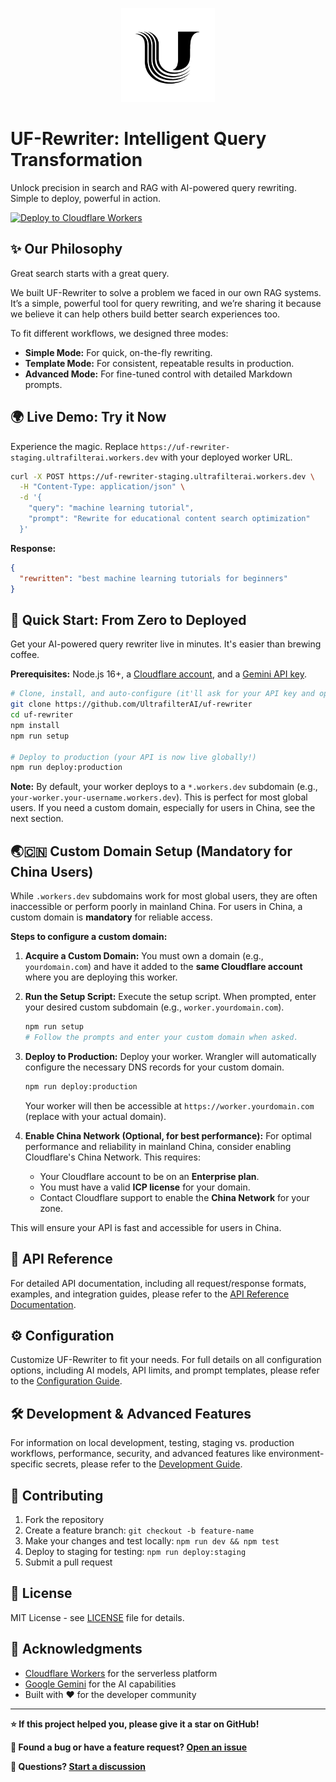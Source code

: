 <p align="center">
  <a href="https://www.ulfilter.com/" target="_blank">
    <img src="image/ultrafilter_logo_v1.svg" alt="UltrafilterAI Logo" width="150">
  </a>
</p>


# UF-Rewriter: Intelligent Query Transformation

Unlock precision in search and RAG with AI-powered query rewriting. Simple to deploy, powerful in action.

[![Deploy to Cloudflare Workers](https://deploy.workers.cloudflare.com/button)](https://deploy.workers.cloudflare.com/?url=https://github.com/UltrafilterAI/uf-rewriter)

## ✨ **Our Philosophy**

Great search starts with a great query.

We built UF-Rewriter to solve a problem we faced in our own RAG systems. It’s a simple, powerful tool for query rewriting, and we’re sharing it because we believe it can help others build better search experiences too.

To fit different workflows, we designed three modes:

*   **Simple Mode:** For quick, on-the-fly rewriting.
*   **Template Mode:** For consistent, repeatable results in production.
*   **Advanced Mode:** For fine-tuned control with detailed Markdown prompts.

## 🌍 **Live Demo: Try it Now**

Experience the magic. Replace `https://uf-rewriter-staging.ultrafilterai.workers.dev` with your deployed worker URL.

```bash
curl -X POST https://uf-rewriter-staging.ultrafilterai.workers.dev \
  -H "Content-Type: application/json" \
  -d '{
    "query": "machine learning tutorial",
    "prompt": "Rewrite for educational content search optimization"
  }'
```

**Response:**
```json
{
  "rewritten": "best machine learning tutorials for beginners"
}
```


## 🚀 **Quick Start: From Zero to Deployed**

Get your AI-powered query rewriter live in minutes. It's easier than brewing coffee.

**Prerequisites:** Node.js 16+, a [Cloudflare account](https://dash.cloudflare.com/sign-up), and a [Gemini API key](https://makersuite.google.com/app/apikey).

```bash
# Clone, install, and auto-configure (it'll ask for your API key and optional custom domain)
git clone https://github.com/UltrafilterAI/uf-rewriter
cd uf-rewriter
npm install
npm run setup

# Deploy to production (your API is now live globally!)
npm run deploy:production
```

**Note:** By default, your worker deploys to a `*.workers.dev` subdomain (e.g., `your-worker.your-username.workers.dev`). This is perfect for most global users. If you need a custom domain, especially for users in China, see the next section.

## 🌏🇨🇳 **Custom Domain Setup (Mandatory for China Users)**

While `.workers.dev` subdomains work for most global users, they are often inaccessible or perform poorly in mainland China. For users in China, a custom domain is **mandatory** for reliable access.

**Steps to configure a custom domain:**

1.  **Acquire a Custom Domain:** You must own a domain (e.g., `yourdomain.com`) and have it added to the **same Cloudflare account** where you are deploying this worker.

2.  **Run the Setup Script:** Execute the setup script. When prompted, enter your desired custom subdomain (e.g., `worker.yourdomain.com`).

    ```bash
    npm run setup
    # Follow the prompts and enter your custom domain when asked.
    ```

3.  **Deploy to Production:** Deploy your worker. Wrangler will automatically configure the necessary DNS records for your custom domain.

    ```bash
    npm run deploy:production
    ```

    Your worker will then be accessible at `https://worker.yourdomain.com` (replace with your actual domain).

4.  **Enable China Network (Optional, for best performance):** For optimal performance and reliability in mainland China, consider enabling Cloudflare's China Network. This requires:
    *   Your Cloudflare account to be on an **Enterprise plan**.
    *   You must have a valid **ICP license** for your domain.
    *   Contact Cloudflare support to enable the **China Network** for your zone.

This will ensure your API is fast and accessible for users in China.

## 🔧 **API Reference**

For detailed API documentation, including all request/response formats, examples, and integration guides, please refer to the [API Reference Documentation](docs/API.md). 

## ⚙️ **Configuration**

Customize UF-Rewriter to fit your needs. For full details on all configuration options, including AI models, API limits, and prompt templates, please refer to the [Configuration Guide](docs/Configuration.md).

## 🛠️ **Development & Advanced Features**

For information on local development, testing, staging vs. production workflows, performance, security, and advanced features like environment-specific secrets, please refer to the [Development Guide](docs/Development.md).

## 🤝 **Contributing**

1. Fork the repository
2. Create a feature branch: `git checkout -b feature-name`
3. Make your changes and test locally: `npm run dev && npm test`
4. Deploy to staging for testing: `npm run deploy:staging`
5. Submit a pull request

## 📝 **License**

MIT License - see [LICENSE](LICENSE) file for details.

## 🙏 **Acknowledgments**

- [Cloudflare Workers](https://workers.cloudflare.com/) for the serverless platform
- [Google Gemini](https://deepmind.google.com/technologies/gemini/) for the AI capabilities
- Built with ❤️ for the developer community

---

**⭐ If this project helped you, please give it a star on GitHub!**

**🐛 Found a bug or have a feature request? [Open an issue](https://github.com/UltrafilterAI/uf-rewriter/issues)**

**💬 Questions? [Start a discussion](https://github.com/UltrafilterAI/uf-rewriter/discussions)**